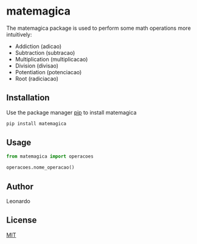 # matemagica


The matemagica package is used to perform some math operations more intuitively:
- Addiction (adicao)
- Subtraction (subtracao)
- Multiplication (multiplicacao)
- Division (divisao)
- Potentiation (potenciacao)
- Root (radiciacao)


## Installation

Use the package manager [pip](https://pip.pypa.io/en/stable/) to install matemagica

```bash
pip install matemagica
```

## Usage

```python
from matemagica import operacoes

operacoes.nome_operacao()
```

## Author
Leonardo

## License
[MIT](https://choosealicense.com/licenses/mit/)